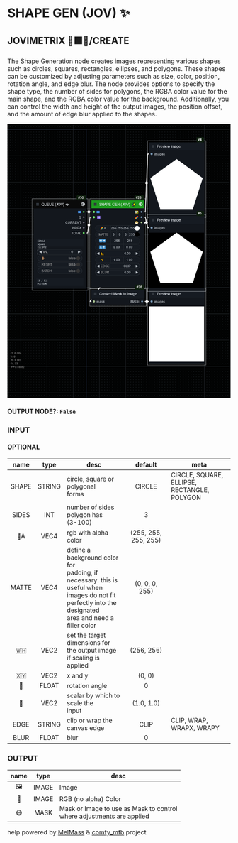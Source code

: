 # SHAPE GEN (JOV) ✨

## JOVIMETRIX 🔺🟩🔵/CREATE

The Shape Generation node creates images representing various shapes such as circles, squares, rectangles, ellipses, and polygons. These shapes can be customized by adjusting parameters such as size, color, position, rotation angle, and edge blur. The node provides options to specify the shape type, the number of sides for polygons, the RGBA color value for the main shape, and the RGBA color value for the background. Additionally, you can control the width and height of the output images, the position offset, and the amount of edge blur applied to the shapes.

![SHAPE GEN](https://raw.githubusercontent.com/Amorano/Jovimetrix-examples/master/node/SHAPE%20GEN/SHAPE%20GEN.png)

#### OUTPUT NODE?: `False`

### INPUT

#### OPTIONAL

name | type | desc | default | meta
:---:|:---:|---|:---:|---
SHAPE | STRING | circle, square or polygonal<br>forms | CIRCLE | CIRCLE, SQUARE, ELLIPSE,<br>RECTANGLE, POLYGON
SIDES | INT | number of sides polygon has<br>(3-100) | 3 | 
🌈A | VEC4 | rgb with alpha color | (255, 255, 255, 255) | 
MATTE | VEC4 | define a background color for<br>padding, if necessary. this is<br>useful when images do not fit<br>perfectly into the designated<br>area and need a filler color | (0, 0, 0, 255) | 
🇼🇭 | VEC2 | set the target dimensions for<br>the output image if scaling is<br>applied | (256, 256) | 
🇽🇾 | VEC2 | x and y | (0, 0) | 
📐 | FLOAT | rotation angle | 0 | 
📏 | VEC2 | scalar by which to scale the<br>input | (1.0, 1.0) | 
EDGE | STRING | clip or wrap the canvas edge | CLIP | CLIP, WRAP, WRAPX, WRAPY
BLUR | FLOAT | blur | 0 | 

### OUTPUT

name | type | desc
:---:|:---:|---
🖼️ | IMAGE | Image 
🌈 | IMAGE | RGB (no alpha) Color 
😷 | MASK | Mask or Image to use as Mask to control<br>where adjustments are applied 

help powered by [MelMass](https://github.com/melMass) & [comfy_mtb](https://github.com/melMass/comfy_mtb) project